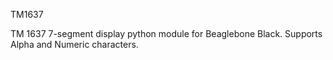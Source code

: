 TM1637

TM 1637 7-segment display python module for Beaglebone Black. Supports Alpha and Numeric characters.
